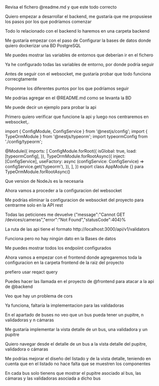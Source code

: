 

Revisa el fichero @readme.md  y que este todo correcto 


Quiero empezar a desarrollar el backend, me gustaría que me propusiese los pasos por los que podríamos comenzar 


Todo lo relacionado con el backend lo haremos en una carpeta backend 


Me gustaría empezar con el paso de Configurar la bases de datos donde quiero dockerizar una BD PostgreSQL

Me puedes mostrar las variables de entornos que deberían ir en el fichero 


Ya he configurado todas las variables de entorno, por donde podría seguir 


Antes de seguir con el websocket, me gustaría probar que todo funciona correcgtamente

Proponme los diferentes puntos por los que podríamos seguir 


Me podrías agregar en el @README.md  como se levanta la BD 

Me puede decir un ejemplo para probar la api 

Primero quiero verificar que funcione la api y luego nos centraremos en websocket,. 



import { ConfigModule, ConfigService } from '@nestjs/config';
import { TypeOrmModule } from '@nestjs/typeorm';
import typeormConfig from './config/typeorm';

@Module({
  imports: [
    ConfigModule.forRoot({
      isGlobal: true,
      load: [typeormConfig],
    }),
    TypeOrmModule.forRootAsync({
      inject: [ConfigService],
      useFactory: async (configService: ConfigService) =>
        configService.get('typeorm'),
    }),
  ],
})
export class AppModule {} para TypeOrmModule.forRootAsync() 


Que version de NodeJs es la necesaria

Ahora vamos a proceder a la configuracion del websocket


Me podrías eliminar la configuracion de websocket del proyecto para centrarme solo en la API  rest


Todas las peticiones me devuelve {"message":"Cannot GET /devices/cameras","error":"Not Found","statusCode":404}%                                           


La ruta de las api tiene el formato http://localhost:3000/api/v1/validators

Funciona pero no hay ningún dato en la Bases de datos


Me puedes mostrar todos los endpoiint configurados 


Ahora vamos a empezar con el frontend donde agregaremos toda la configuracion en la carpeta frontend de la raiz del proyecto 


prefiero usar reqact query 

Puedes hacer las llamada en el proyecto de @frontend  para atacar a la api de @backend 


Veo que hay un problema de cors


Ya funciona, faltaría la implementacion para las validadoras


En el apartado de buses no veo que un bus pueda tener un pupitre, n validadoras y n cámaras

Me gustaría implementar la vista detalle de un bus, una validadora y un pupitre

Quiero navegar desde el detalle de un bus a la vista detalle del pupitre, validadora o cámaras


Me podrías mejorar el diseño del listado y de la vista detalle, teniendo en cuenta que en el listado no hace falta que se muestren los componentes

En cada bus solo tienens que mostrar el pupitre asociado al bus, las cámaras y las validadoras asociada a dicho bus